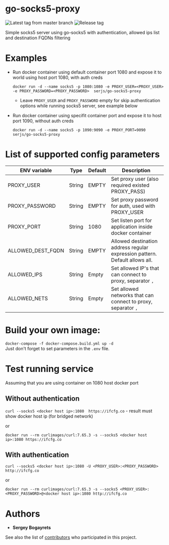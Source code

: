 # go-socks5-proxy

![Latest tag from master branch](https://github.com/serjs/socks5-server/workflows/Latest%20tag%20from%20master%20branch/badge.svg)
![Release tag](https://github.com/serjs/socks5-server/workflows/Release%20tag/badge.svg)

Simple socks5 server using go-socks5 with authentication, allowed ips list and destination FQDNs filtering

# Examples

- Run docker container using default container port 1080 and expose it to world using host port 1080, with auth creds

    ```docker run -d --name socks5 -p 1080:1080 -e PROXY_USER=<PROXY_USER> -e PROXY_PASSWORD=<PROXY_PASSWORD>  serjs/go-socks5-proxy```

    - Leave `PROXY_USER` and `PROXY_PASSWORD` empty for skip authentication options while running socks5 server, see example below

- Run docker container using specifit container port and expose it to host port 1090, without auth creds

    ```docker run -d --name socks5 -p 1090:9090 -e PROXY_PORT=9090 serjs/go-socks5-proxy```

# List of supported config parameters

|ENV variable|Type|Default|Description|
|------------|----|-------|-----------|
|PROXY_USER|String|EMPTY|Set proxy user (also required existed PROXY_PASS)|
|PROXY_PASSWORD|String|EMPTY|Set proxy password for auth, used with PROXY_USER|
|PROXY_PORT|String|1080|Set listen port for application inside docker container|
|ALLOWED_DEST_FQDN|String|EMPTY|Allowed destination address regular expression pattern. Default allows all.|
|ALLOWED_IPS|String|Empty|Set allowed IP's that can connect to proxy, separator `,`|
|ALLOWED_NETS|String|Empty|Set allowed networks that can connect to proxy, separator `,`|


# Build your own image:
`docker-compose -f docker-compose.build.yml up -d`\
Just don't forget to set parameters in the `.env` file.

# Test running service

Assuming that you are using container on 1080 host docker port

## Without authentication

```curl --socks5 <docker host ip>:1080  https://ifcfg.co``` - result must show docker host ip (for bridged network)

or

```docker run --rm curlimages/curl:7.65.3 -s --socks5 <docker host ip>:1080 https://ifcfg.co```

## With authentication

```curl --socks5 <docker host ip>:1080 -U <PROXY_USER>:<PROXY_PASSWORD> http://ifcfg.co```

or

```docker run --rm curlimages/curl:7.65.3 -s --socks5 <PROXY_USER>:<PROXY_PASSWORD>@<docker host ip>:1080 http://ifcfg.co```

# Authors

* **Sergey Bogayrets**

See also the list of [contributors](https://github.com/serjs/socks5-server/graphs/contributors) who participated in this project.
